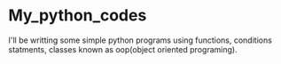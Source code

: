 # My_python_codes
I'll be writting some simple python programs using functions, conditions statments, classes known as oop(object oriented programing).